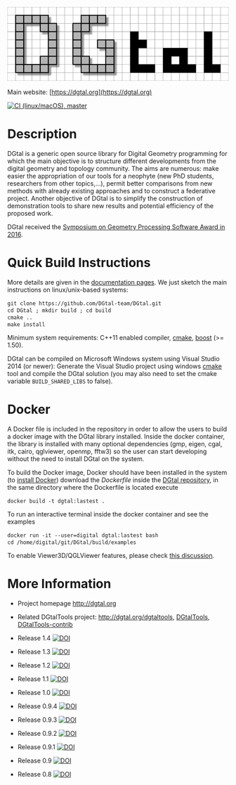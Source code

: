 ![DGtal logo](doc/images/logoDGtal-small.png)

Main website: [https://dgtal.org](https://dgtal.org)

[![CI (linux/macOS), master](https://github.com/DGtal-team/DGtal/actions/workflows/build-master.yml/badge.svg)](https://github.com/DGtal-team/DGtal/actions/workflows/build-master.yml) 

Description
===========

DGtal is a generic open source library for Digital Geometry
programming for which the main objective is to structure different
developments from the digital geometry and topology community. The
aims are numerous: make easier the appropriation of our tools for a
neophyte (new PhD students, researchers from other topics,...), permit
better comparisons from new methods with already existing approaches
and to construct a federative project. Another objective of DGtal is
to simplify the construction of demonstration tools to share new
results and potential efficiency of the proposed work.

DGtal received the [Symposium on Geometry Processing Software Award in 2016](http://awards.geometryprocessing.org/).

Quick Build Instructions
========================

More details are given in the [documentation pages](http://dgtal.org/download/). We just sketch the main instructions on linux/unix-based systems:

```shell
git clone https://github.com/DGtal-team/DGtal.git
cd DGtal ; mkdir build ; cd build
cmake ..
make install
```

Minimum system requirements: C++11 enabled compiler, [cmake](http://cmake.org), [boost](http://boost.org) (>= 1.50).

DGtal can be compiled on Microsoft Windows system using Visual Studio 2014 (or newer): Generate the Visual Studio project using windows [cmake](http://cmake.org) tool and compile the DGtal solution (you may also need to set the cmake variable ```BUILD_SHARED_LIBS``` to false).


Docker
======

A Docker file is included in the repository in order to allow the users to build a docker image with the DGtal library installed. Inside the docker container, the library is installed with many optional dependencies (gmp, eigen, cgal, itk, cairo, qglviewer, openmp, fftw3) so the user can start developing without the need to install DGtal on the system.
                                                                                                                                                                                                                        
To build the Docker image, Docker should have been installed in the system (to [install Docker](https://docs.docker.com/engine/install/)) download the *Dockerfile* inside the [DGtal repository](https://github.com/DGtal-team/DGtal), in the same directory where the Dockerfile is located execute    

```shell
docker build -t dgtal:lastest .
```
To run an interactive terminal inside the docker container and see the examples 
```shell
docker run -it --user=digital dgtal:lastest bash
cd /home/digital/git/DGtal/build/examples
```

To enable Viewer3D/QGLViewer features, please check [this discussion](https://github.com/DGtal-team/DGtal/pull/1580).

More Information
================

* Project homepage http://dgtal.org
* Related DGtalTools project: http://dgtal.org/dgtaltools, [DGtalTools](https://github.com/DGtal-team/DGtalTools), [DGtalTools-contrib](https://github.com/DGtal-team/DGtalTools-contrib)

* Release 1.4 [![DOI](https://zenodo.org/badge/DOI/10.5281/zenodo.11550945.svg)](https://doi.org/10.5281/zenodo.11550945)
* Release 1.3 [![DOI](https://zenodo.org/badge/DOI/10.5281/zenodo.7331486.svg)](https://doi.org/10.5281/zenodo.7331486)
* Release 1.2 [![DOI](https://zenodo.org/badge/DOI/10.5281/zenodo.4892404.svg)](https://doi.org/10.5281/zenodo.4892404)
* Release 1.1 [![DOI](https://zenodo.org/badge/DOI/10.5281/zenodo.4075246.svg)](https://doi.org/10.5281/zenodo.4075246) 
* Release 1.0 [![DOI](https://zenodo.org/badge/DOI/10.5281/zenodo.2611275.svg)](https://doi.org/10.5281/zenodo.2611275)
* Release 0.9.4 [![DOI](https://zenodo.org/badge/DOI/10.5281/zenodo.1203577.svg)](https://doi.org/10.5281/zenodo.1203577)
* Release 0.9.3 [![DOI](https://zenodo.org/badge/DOI/10.5281/zenodo.290419.svg)](https://doi.org/10.5281/zenodo.290419)
* Release 0.9.2 [![DOI](https://zenodo.org/badge/doi/10.5281/zenodo.56430.svg)](http://dx.doi.org/10.5281/zenodo.56430)
* Release 0.9.1 [![DOI](https://zenodo.org/badge/doi/10.5281/zenodo.45125.svg)](http://dx.doi.org/10.5281/zenodo.45125)
* Release 0.9 [![DOI](https://zenodo.org/badge/doi/10.5281/zenodo.31884.svg)](http://dx.doi.org/10.5281/zenodo.31884)
* Release 0.8 [![DOI](https://zenodo.org/badge/DOI/10.5281/zenodo.11586.svg)](https://doi.org/10.5281/zenodo.11586)

